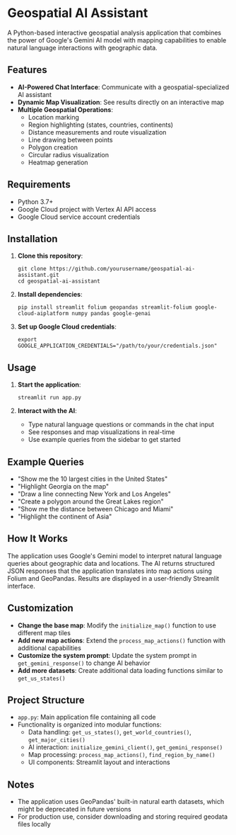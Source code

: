 # Geospatial AI Assistant

A Python-based interactive geospatial analysis application that combines the power of Google's Gemini AI model with mapping capabilities to enable natural language interactions with geographic data.

## Features

- **AI-Powered Chat Interface**: Communicate with a geospatial-specialized AI assistant
- **Dynamic Map Visualization**: See results directly on an interactive map
- **Multiple Geospatial Operations**:
  - Location marking
  - Region highlighting (states, countries, continents)
  - Distance measurements and route visualization
  - Line drawing between points
  - Polygon creation
  - Circular radius visualization
  - Heatmap generation

## Requirements

- Python 3.7+
- Google Cloud project with Vertex AI API access
- Google Cloud service account credentials

## Installation

1. **Clone this repository**:
   ```
   git clone https://github.com/yourusername/geospatial-ai-assistant.git
   cd geospatial-ai-assistant
   ```

2. **Install dependencies**:
   ```
   pip install streamlit folium geopandas streamlit-folium google-cloud-aiplatform numpy pandas google-genai
   ```

3. **Set up Google Cloud credentials**:
   ```
   export GOOGLE_APPLICATION_CREDENTIALS="/path/to/your/credentials.json"
   ```

## Usage

1. **Start the application**:
   ```
   streamlit run app.py
   ```

2. **Interact with the AI**:
   - Type natural language questions or commands in the chat input
   - See responses and map visualizations in real-time
   - Use example queries from the sidebar to get started

## Example Queries

- "Show me the 10 largest cities in the United States"
- "Highlight Georgia on the map"
- "Draw a line connecting New York and Los Angeles"
- "Create a polygon around the Great Lakes region"
- "Show me the distance between Chicago and Miami"
- "Highlight the continent of Asia"

## How It Works

The application uses Google's Gemini model to interpret natural language queries about geographic data and locations. The AI returns structured JSON responses that the application translates into map actions using Folium and GeoPandas. Results are displayed in a user-friendly Streamlit interface.

## Customization

- **Change the base map**: Modify the `initialize_map()` function to use different map tiles
- **Add new map actions**: Extend the `process_map_actions()` function with additional capabilities
- **Customize the system prompt**: Update the system prompt in `get_gemini_response()` to change AI behavior
- **Add more datasets**: Create additional data loading functions similar to `get_us_states()`

## Project Structure

- `app.py`: Main application file containing all code
- Functionality is organized into modular functions:
  - Data handling: `get_us_states()`, `get_world_countries()`, `get_major_cities()`
  - AI interaction: `initialize_gemini_client()`, `get_gemini_response()`
  - Map processing: `process_map_actions()`, `find_region_by_name()`
  - UI components: Streamlit layout and interactions

## Notes

- The application uses GeoPandas' built-in natural earth datasets, which might be deprecated in future versions
- For production use, consider downloading and storing required geodata files locally
